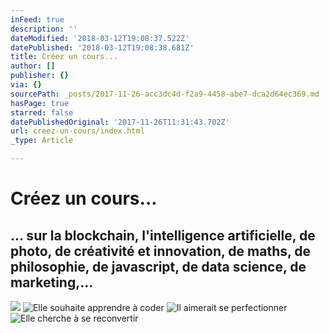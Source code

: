 ```yaml
---
inFeed: true
description: ''
dateModified: '2018-03-12T19:08:37.522Z'
datePublished: '2018-03-12T19:08:38.681Z'
title: Créez un cours...
author: []
publisher: {}
via: {}
sourcePath: _posts/2017-11-26-acc3dc4d-f2a9-4458-abe7-dca2d64ec369.md
hasPage: true
starred: false
datePublishedOriginal: '2017-11-26T11:31:43.702Z'
url: creez-un-cours/index.html
_type: Article

---
```

# **Créez un cours...**

## ... sur la blockchain, l'intelligence artificielle, de photo, de créativité et innovation, de maths, de philosophie, de javascript, de data science, de marketing,...
![](https://the-grid-user-content.s3-us-west-2.amazonaws.com/9d5f4f22-c61e-43bf-96f3-cfb973fd255d.jpg)
![Elle souhaite apprendre à coder](https://the-grid-user-content.s3-us-west-2.amazonaws.com/f5798427-0de0-4477-ac03-81adc8459235.jpg)
![Il aimerait se perfectionner](https://s3-us-west-2.amazonaws.com/the-grid-img/p/209528a0ca451f1d6618bb2716342397041f8b9a.jpg)
![Elle cherche à se reconvertir](https://the-grid-user-content.s3-us-west-2.amazonaws.com/9c8cd06c-3e0f-49dc-a2ed-ab1bbba6de1b.png)